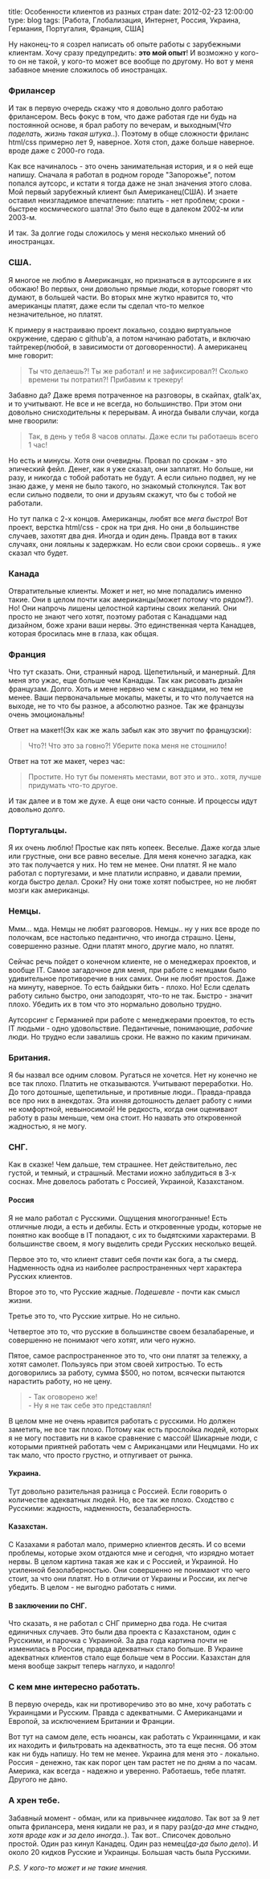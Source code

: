 title: Особенности клиентов из разных стран
date: 2012-02-23 12:00:00
type: blog
tags: [Работа, Глобализация, Интернет, Россия, Украина, Германия, Португалия, Франция, США]

Ну наконец-то я созрел написать об опыте работы с зарубежными клиентам. Хочу сразу предупредить: **это мой опыт**! И возможно у кого-то он не такой, у кого-то может все вообще по другому. Но вот у меня забавное мнение сложилось об иностранцах.

### Фрилансер

И так в первую очередь скажу что я довольно долго работаю фрилансером. Весь фокус в том, что даже работая где ни будь на постоянной основе, я брал работу по вечерам, и выходным(*Что поделать, жизнь такая штука..*). Поэтому в обще сложности фриланс html/css примерно лет 9, наверное. Хотя стоп, даже больше наверное. вроде даже с 2000-го года. 

Как все начиналось - это очень занимательная история, и я о ней еще напишу. Сначала я работал в родном городе "Запорожье", потом попался аутсорс, и кстати я тогда даже не знал значения этого слова. Мой первый зарубежный клиент был Американец(США). И знаете оставил неизгладимое впечатление: платить - нет проблем; сроки - быстрее космического шатла! Это было еще в далеком 2002-м или 2003-м.

И так. За долгие годы сложилось у меня несколько мнений об иностранцах.

### США.

Я многое не люблю в Американцах, но признаться в аутсорсинге я их обожаю! Во первых, они довольно прямые люди, которые говорят что думают, в большей части. Во вторых мне жутко нравится то, что американцы платят, даже если ты сделал что-то мелкое незначительное, но платят. 

К примеру я настраиваю проект локально, создаю виртуальное окружение, сдераю с github'а, а потом начинаю работать, и включаю тайтрекер(любой, в зависимости от договоренности). А американец мне говорит:

<blockquote class="dialog">Ты что делаешь?! Ты же работал! и не зафиксировал?! Сколько времени ты потратил?! Прибавим к трекеру!</blockquote>

Забавно да? Даже время потраченное на разговоры, в скайпах, gtalk'ах, и то учитывают. Не все и не всегда, но большинство. При этом они довольно снисходительны к перерывам. А иногда бывали случаи, когда мне гвоорили: 

<blockquote class="dialog">Так, в день у тебя 8 часов оплаты. Даже если ты работаешь всего 1 час!</blockquote>

Но есть и минусы. Хотя они очевидны. Провал по срокам - это эпический фейл. Денег, как я уже сказал, они заплатят. Но больше, ни разу, и никогда с тобой работать не будут. А если сильно подвел, ну не знаю даже, у меня не было такого, но знакомый столкнулся. Так вот если сильно подвели, то они и друзьям скажут, что бы с тобой не работали. 

Но тут палка с 2-х концов. Американцы, любят все *мега быстро*! Вот проект, верстка html/css - срок на три дня. Но они ,в большинстве случаев, захотят два дня. Иногда и один день. Правда вот в таких случаях, они лояльны к задержкам. Но если свои сроки сорвешь.. я уже сказал что будет. 

### Канада

Отвратительные клиенты. Может и нет, но мне попадались именно такие. Они в целом почти как американцы(может потому что рядом?). Но! Они напрочь лишены целостной картины своих желаний. Они просто не знают чего хотят, поэтому работая с Канадцами над дизайном, боже храни ваши нервы. Это единственная черта Канадцев, которая бросилась мне в глаза, как общая. 

### Франция

Что тут сказать. Они, странный народ. Щепетильный, и манерный. Для меня это ужас, еще больше чем Канадцы. Так как рисовать дизайн французам. Долго. Хоть и мене нервно чем с канадцами, но тем не менее. Ваши первоначальные мокапы, макеты, и то что получается на выходе, не то что бы разное, а абсолютно разное. Так же французы очень эмоциональны! 


Ответ на макет!(Эх как же жаль забыл как это звучит по французски): 
<blockquote class="dialog">Что?! Что это за говно?! Уберите пока меня не стошнило!</blockquote>

Ответ на тот же макет, через час: 
<blockquote class="dialog">Простите. Но тут бы поменять местами, вот это и это.. хотя, лучше придумать что-то другое.</blockquote>

И так далее и в том же духе. А еще они часто сонные. И процессы идут довольно долго. 

### Португальцы. 

Я их очень люблю! Простые как пять копеек. Веселые. Даже когда злые или грустные, они все равно веселые. Для меня конечно загадка, как это так получается у них. Но тем не менее. Они платят. Я не мало работал с португезами, и мне платили исправно, и давали премии, когда быстро делал. Сроки? Ну они тоже хотят побыстрее, но не любят мозги как американцы. 

### Немцы. 

Ммм... мда. Немцы не любят разговоров. Немцы.. ну у них все вроде по полочкам, все настолько педантично, что иногда страшно. Цены, совершенно разные. Одни платят много, другие мало, но платят. 

Сейчас речь пойдет о конечном клиенте, не о менеджерах проектов, и вообще IT. Самое загадочное для меня, при работе с немцами было удивительное противоречие в них самих. Они не любят простоя. Даже на минуту, наверное. То есть байдыки бить - плохо. Но! Если сделать работу сильно быстро, они заподозрят, что-то не так. Быстро - значит плохо. Убедить их в том что это нормально довольно трудно. 

Аутсорсинг с Германией при работе с менеджерами проектов, то есть IT людьми - одно удовольствие. Педантичные, понимающие, *рабочие* люди. Но трудно если завалишь сроки. Не важно по каким причинам. 

### Британия.

Я бы назвал все одним словом. Ругаться не хочется. Нет ну конечно не все так плохо. Платить не отказываются. Учитывают переработки. Но. До того дотошные, щепетильные, и противные люди.. Правда-правда все про них в анекдотах. Эта ихняя дотошность делает работу с ними не комфортной, невыносимой! Не редкость, когда они оценивают работу в разы меньше, чем она стоит. Но назвать это откровенной жадностью, я не могу.

### СНГ. 

Как в сказке! Чем дальше, тем страшнее. Нет действительно, лес густой, и темный, и страшный. Местами иожно заблудиться в 3-х соснах. Мне довелось работать с Россией, Украиной, Казахстаном.

#### Россия

Я не мало работал с Русскими. Ощущения многогранные! Есть отличные люди, а есть и дебилы. Есть и откровенные уроды, которые не понятно как вообще в IT попадают, с их то быдятскими характерами. В большинстве своем, я могу выделить среди Русских несколько вещей. 

Первое это то, что клиент ставит себя почти как бога, а ты смерд. Надменность одна из наиболее распространенных черт характера Русских клиентов. 

Второе это то, что Русские жадные. *Подешевле* - почти как смысл жизни. 

Третье это то, что Русские хитрые. Но не сильно. 

Четвертое это то, что русские в большинстве своем безалабареные, и совершенно не понимают чего хотят, или чего нужно.

Пятое, самое распространенное это то, что они платят за тележку, а хотят самолет. Пользуясь при этом своей хитростью. То есть договорились за работу, сумма $500, но потом, всячески пытаются нарастить работу, но не цену.

<blockquote class="dialog">
- Так оговорено же!<br />
- Ну я не так себе это представлял!
</blockquote>

В целом мне не очень нравится работать с русскими. Но должен заметить, не все так плохо. Потому как есть прослойка людей, которых я не могу поставить ни в какое сравнение с массой! Шикарные люди, с которыми приятней работать чем с Амриканцами или Нецмцами. Но их так мало, что просто грустно, и отпугивает от рынка. 

#### Украина.

Тут довольно разительная разница с Россией. Если говорить о количестве адекватных людей. Но, все так же плохо. Сходство с Русскими: жадность, надменность, безалаберность. 

#### Казахстан. 

С Казахами я работал мало, примерно клиентов десять. И со всеми проблемы, которые эхом отдаются мне и сегодня, что изрядно мотает нервы. В целом картина такая же как и с Россией, и Украиной. Но усиленной безолаберностью. Они совершенно не понимают что чего стоит, за что они платят. Но в отличии от Украины и России, их легче убедить. В целом - не выгодно работать с ними.

#### В заключении по СНГ.

Что сказать, я не работал с СНГ примерно два года. Не считая единичных случаев. Это были два проекта с Казахстаном, один с Русскими, и парочка с Украиной. За два года картина почти не изменилась в России, правда адекватных стало больше. В Украине адекватных клиентов стало еще больше чем в России. Казахстан для меня вообще закрыт теперь наглухо, и надолго! 

### С кем мне интересно работать. 

В первую очередь, как ни противоречиво это во мне, хочу работать с Украинцами и Русским. Правда с адекватными. С Американцами и Европой, за исключением Британии и Франции. 

Вот тут на самом деле, есть нюансы, как работать с Украиннцами, и как их находить и фильтровать на адекватность, это та еще песня. Об этом как ни будь напишу. Но тем не менее. Украина для меня это - локально. Россия - денежно, так как порог цен там растет не по дням а по часам. Америка, как всегда - надежно и уверенно. Работаешь, тебе платят. Другого не дано. 

### А хрен тебе.

Забавный момент - обман, или ка привычнее *кидалово*. Так вот за 9 лет опыта фрилансера, меня кидали не раз, и я пару раз(*да-да мне стыдно, хотя вроде как и за дело иногда..*). Так вот.. Списочек довольно простой. Один раз кинул Канадец. Один раз немец(*да-да было дело*). И около 20 кидков Русские и Украинцы. Большая часть была Русскими. 

*P.S. У кого-то может и не такие мнения.*
